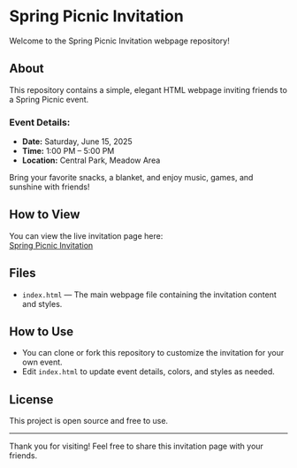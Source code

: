 # Spring Picnic Invitation

Welcome to the Spring Picnic Invitation webpage repository!

## About

This repository contains a simple, elegant HTML webpage inviting friends to a Spring Picnic event.

### Event Details:
- **Date:** Saturday, June 15, 2025  
- **Time:** 1:00 PM – 5:00 PM  
- **Location:** Central Park, Meadow Area  

Bring your favorite snacks, a blanket, and enjoy music, games, and sunshine with friends!

## How to View

You can view the live invitation page here:  
[Spring Picnic Invitation](https://zak390211.github.io/zakaria-invite/)

## Files

- `index.html` — The main webpage file containing the invitation content and styles.

## How to Use

- You can clone or fork this repository to customize the invitation for your own event.
- Edit `index.html` to update event details, colors, and styles as needed.

## License

This project is open source and free to use.

---

Thank you for visiting! Feel free to share this invitation page with your friends.
